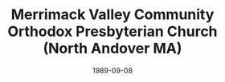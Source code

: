 ---
date: &id001 1989-09-08
end_date: null
location:
  address: Atkinson Elementary School, 111 Phillips Brooks Rd (a.m.), and Ward Hill
    Congregational Church, 34 M Street, Haverhill (p.m.)
  city: North Andover
  state: MA
minister:
- end: 1996-01-01
  name: John Van Meerbeke
  start: 1989-01-01
  type: pastor
- end: 2008-01-01
  name: Daniel Korzep
  start: 1997-01-01
  type: pastor
- end: null
  name: David Booth
  start: 2009-01-01
  type: pastor
ministers:
- John Van Meerbeke
- Daniel Korzep
- David Booth
name: Merrimack Valley Community Orthodox Presbyterian Church
names:
- end: null
  name: Merrimack Valley Community Orthodox Presbyterian Church
  start: 1989-09-08
origination_date: *id001
raw_data: "MA North Andover\n\nMerrimack Valley Community Orthodox Presbyterian\
  \ Church  (September 8, 1989\u2013 )\nAtkinson Elementary School, 111 Phillips Brooks\
  \ Rd (a.m.), and Ward Hill Congregational Church, 34 M Street, Haverhill (p.m.)\n\
  Pastors: John Van Meerbeke, 1989\u201396\nDaniel Korzep, 1997\u20132008\nDavid Booth,\
  \ 2009\u2013"
received_from: MISSING
states:
- MA
status:
  active: true
  end_date: null
  reason: null
  received_from: null
  withdrawal_to: null
title: Merrimack Valley Community Orthodox Presbyterian Church (North Andover MA)

---